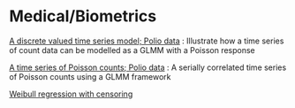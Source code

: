#  Medical/Biometrics

[A discrete valued time series model; Polio data][1]
:  Illustrate how a time series of count data can be modelled as a GLMM with a Poisson response

[A time series of Poisson counts; Polio data][2]
:  A serially correlated time series of Poisson counts using a GLMM framework

[Weibull regression with censoring][3]

[1]: ./../../glmm-generalized-linear-mixed-models/count-data/a-discrete-valued-time-series-model
[2]: ./../../state-space-models/a-discrete-valued-time-series-model
[3]: ./../../survival-analysis/weibull-regression-with-censoring
